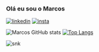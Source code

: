 ### Olá eu sou o Marcos

[![linkedin](https://img.shields.io/badge/LinkedIn-0077B5?style=for-the-badge&logo=linkedin&logoColor=white)](https://www.linkedin.com/in/marcos-vinicios-pereira-de-morais-256970241/)
[![insta](https://img.shields.io/badge/Instagram-E4405F?style=for-the-badge&logo=instagram&logoColor=white)](https://www.instagram.com/marcosvrumm/)


![Marcos GitHub stats](https://github-readme-stats.vercel.app/api?username=Marcos-VM-1708&show_icons=true&theme=dracula)
[![Top Langs](https://github-readme-stats.vercel.app/api/top-langs/?username=Marcos-VM-1708&layout=compact&theme=dracula)](https://github.com/anuraghazra/github-readme-stats)

![snk](https://github.com/fz6m/commit-snake/blob/snk/snk.svg)

<!--
**Marcos-VM-1708/Marcos-VM-1708** is a ✨ _special_ ✨ repository because its `README.md` (this file) appears on your GitHub profile.

Here are some ideas to get you started:

- 🔭 I’m currently working on ...
- 🌱 I’m currently learning ...
- 👯 I’m looking to collaborate on ...
- 🤔 I’m looking for help with ...
- 💬 Ask me about ...
- 📫 How to reach me: ...
- 😄 Pronouns: ...
- ⚡ Fun fact: ...
-->

